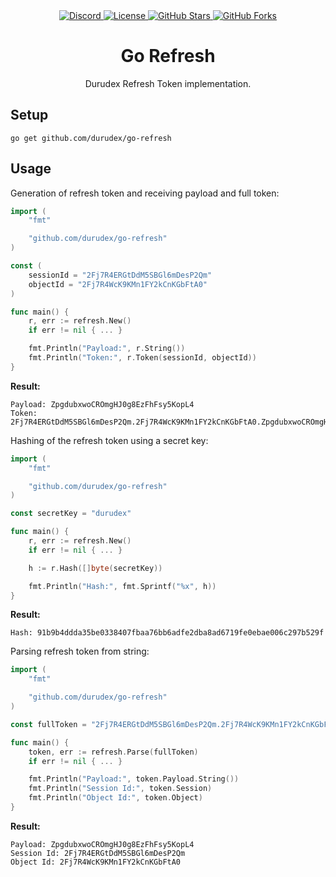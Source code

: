 <div align="center">
    <a href="https://discord.gg/4qcXbeVehZ">
        <img alt="Discord" src="https://img.shields.io/discord/882288646517035028?label=%F0%9F%92%AC%20discord">
    </a>
    <a href="https://github.com/durudex/go-refresh/blob/main/LICENSE">
        <img alt="License" src="https://img.shields.io/github/license/durudex/go-refresh?label=%F0%9F%93%95%20license">
    </a>
    <a href="https://github.com/durudex/go-refresh/stargazers">
        <img alt="GitHub Stars" src="https://img.shields.io/github/stars/durudex/go-refresh?label=%E2%AD%90%20stars&logo=sdf">
    </a>
    <a href="https://github.com/durudex/go-refresh/network">
        <img alt="GitHub Forks" src="https://img.shields.io/github/forks/durudex/go-refresh?label=%F0%9F%93%81%20forks">
    </a>
</div>

<h1 align="center">Go Refresh</h1>

<p align="center">Durudex Refresh Token implementation.</p>

## Setup

```
go get github.com/durudex/go-refresh
```

## Usage

Generation of refresh token and receiving payload and full token:

```go
import (
	"fmt"

	"github.com/durudex/go-refresh"
)

const (
	sessionId = "2Fj7R4ERGtDdM5SBGl6mDesP2Qm"
	objectId = "2Fj7R4WcK9KMn1FY2kCnKGbFtA0"
)

func main() {
	r, err := refresh.New()
	if err != nil { ... }

	fmt.Println("Payload:", r.String())
	fmt.Println("Token:", r.Token(sessionId, objectId))
}
```

**Result:**

```
Payload: ZpgdubxwoCROmgHJ0g8EzFhFsy5KopL4
Token: 2Fj7R4ERGtDdM5SBGl6mDesP2Qm.2Fj7R4WcK9KMn1FY2kCnKGbFtA0.ZpgdubxwoCROmgHJ0g8EzFhFsy5KopL4
```

Hashing of the refresh token using a secret key:

```go
import (
	"fmt"

	"github.com/durudex/go-refresh"
)

const secretKey = "durudex"

func main() {
	r, err := refresh.New()
	if err != nil { ... }

	h := r.Hash([]byte(secretKey))

	fmt.Println("Hash:", fmt.Sprintf("%x", h))
}
```

**Result:**

```
Hash: 91b9b4ddda35be0338407fbaa76bb6adfe2dba8ad6719fe0ebae006c297b529f
```

Parsing refresh token from string:

```go
import (
	"fmt"

	"github.com/durudex/go-refresh"
)

const fullToken = "2Fj7R4ERGtDdM5SBGl6mDesP2Qm.2Fj7R4WcK9KMn1FY2kCnKGbFtA0.ZpgdubxwoCROmgHJ0g8EzFhFsy5KopL4"

func main() {
	token, err := refresh.Parse(fullToken)
	if err != nil { ... }

	fmt.Println("Payload:", token.Payload.String())
	fmt.Println("Session Id:", token.Session)
	fmt.Println("Object Id:", token.Object)
}
```

**Result:**

```
Payload: ZpgdubxwoCROmgHJ0g8EzFhFsy5KopL4
Session Id: 2Fj7R4ERGtDdM5SBGl6mDesP2Qm
Object Id: 2Fj7R4WcK9KMn1FY2kCnKGbFtA0
```
